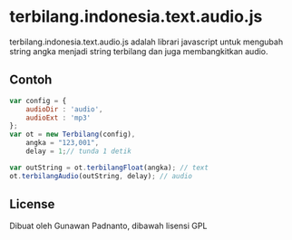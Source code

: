 # terbilang.indonesia.text.audio.js

terbilang.indonesia.text.audio.js adalah librari javascript untuk mengubah string angka menjadi string terbilang dan juga membangkitkan audio.


## Contoh

```javascript
var config = {
	audioDir : 'audio',
	audioExt : 'mp3'
};
var ot = new Terbilang(config),
    angka = "123,001",
    delay = 1;// tunda 1 detik

var outString = ot.terbilangFloat(angka); // text
ot.terbilangAudio(outString, delay); // audio

```

## License
Dibuat oleh Gunawan Padnanto, dibawah lisensi GPL